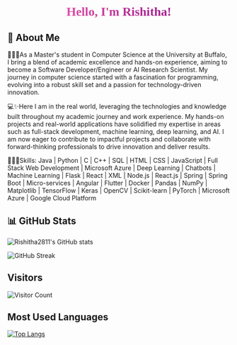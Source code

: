<link href="https://fonts.googleapis.com/css2?family=Lobster&display=swap" rel="stylesheet">

<div align="center">
  <h1 style="font-family: 'Lobster', cursive; background: linear-gradient(to right, #ff69b4, #800080); -webkit-background-clip: text; color: transparent;">
    Hello, I'm Rishitha!
  </h1>
</div>

## 🚀 About Me
👩🏻‍🎓As a Master's student in Computer Science at the University at Buffalo, I bring a blend of academic excellence and hands-on experience, aiming to become a Software Developer/Engineer or AI Research Scientist. My journey in computer science started with a fascination for programming, evolving into a robust skill set and a passion for technology-driven innovation. 

💻✨Here I am in the real world, leveraging the technologies and knowledge built throughout my academic journey and work experience. My hands-on projects and real-world applications have solidified my expertise in areas such as full-stack development, machine learning, deep learning, and AI. I am now eager to contribute to impactful projects and collaborate with forward-thinking professionals to drive innovation and deliver results.

👩🏻‍💻Skills: 
Java | Python | C | C++ | SQL | HTML | CSS | JavaScript | Full Stack Web Development | Microsoft Azure | Deep Learning | Chatbots | Machine Learning | Flask | React | XML | Node.js | React.js | Spring | Spring Boot | Micro-services | Angular | Flutter | Docker | Pandas | NumPy | Matplotlib | TensorFlow | Keras | OpenCV | Scikit-learn | PyTorch | Microsoft Azure | Google Cloud Platform

## 📊 GitHub Stats

![Rishitha2811's GitHub stats](https://github-readme-stats.vercel.app/api?username=Rishitha2811&show_icons=true&theme=ambient_gradient)

![GitHub Streak](https://github-readme-streak-stats.herokuapp.com?user=Rishitha2811&theme=radical&date_format=M%20j%5B%2C%20Y%5D)

## Visitors
![Visitor Count](https://komarev.com/ghpvc/?username=rishitha2811)

## Most Used Languages
[![Top Langs](https://github-readme-stats.vercel.app/api/top-langs/?username=rishitha2811&layout=compact)](https://github.com/anuraghazra/github-readme-stats)
